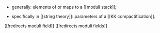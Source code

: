 
* generally: elements of or maps to a [[moduli stack]];

* specifically in [[string theory]]: parameters of a [[KK compactification]].

[[!redirects moduli field]]
[[!redirects moduli fields]]